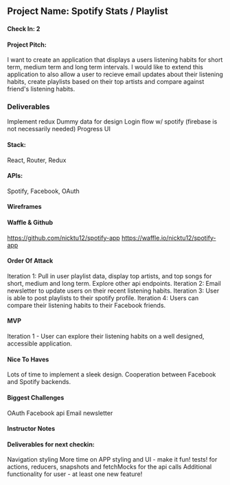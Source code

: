 ## Project Name: Spotify Stats / Playlist 

#### Check In: 2

#### Project Pitch:
I want to create an application that displays a users listening habits for short term, medium term and long term intervals. I would like to extend this application to also allow a user to recieve email updates about their listening habits, create playlists based on their top artists and compare against friend's listening habits. 

### Deliverables
Implement redux
Dummy data for design
Login flow w/ spotify (firebase is not necessarily needed)
Progress UI

#### Stack:
React, Router, Redux

#### APIs:
Spotify, Facebook, OAuth

#### Wireframes

#### Waffle & Github
https://github.com/nicktu12/spotify-app
https://waffle.io/nicktu12/spotify-app

#### Order Of Attack
Iteration 1: Pull in user playlist data, display top artists, and top songs for short, medium and long term. Explore other api endpoints. 
Iteration 2: Email newsletter to update users on their recent listening habits. 
Iteration 3: User is able to post playlists to their spotify profile. 
Iteration 4: Users can compare their listening habits to their Facebook friends. 

#### MVP
Iteration 1 - User can explore their listening habits on a well designed, accessible application.

#### Nice To Haves
Lots of time to implement a sleek design. 
Cooperation between Facebook and Spotify backends. 

#### Biggest Challenges
OAuth
Facebook api
Email newsletter

#### Instructor Notes

#### Deliverables for next checkin:
Navigation styling
More time on APP styling and UI - make it fun!
tests! for actions, reducers, snapshots and fetchMocks for the api calls
Additional functionality for user - at least one new feature!
